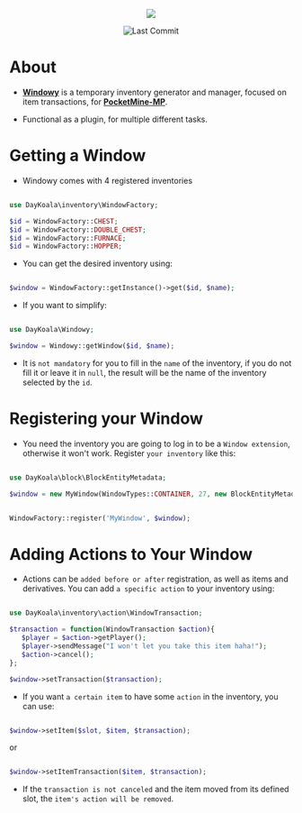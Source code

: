 <p align="center">
  <a href="https://github.com/DayKoala/Windowy/stargazers"><img src="https://i.ibb.co/pzyGrWx/Windowy-Gif.gif"></img></a><br>
</p>
<p align="center">
  <img alt= "Last Commit" src= "https://img.shields.io/github/last-commit/DayKoala/Windowy?color=green">
</p>

# About

- **[Windowy](https://github.com/DayKoala/Windowy)** is a temporary inventory generator and manager, focused on item transactions, for
**[PocketMine-MP](https://github.com/pmmp/PocketMine-MP)**.

- Functional as a plugin, for multiple different tasks.

# Getting a Window

- Windowy comes with 4 registered inventories

```php

use DayKoala\inventory\WindowFactory;

$id = WindowFactory::CHEST;
$id = WindowFactory::DOUBLE_CHEST;
$id = WindowFactory::FURNACE;
$id = WindowFactory::HOPPER;

```

- You can get the desired inventory using:

```php

$window = WindowFactory::getInstance()->get($id, $name);

```

- If you want to simplify:

```php

use DayKoala\Windowy;

$window = Windowy::getWindow($id, $name);

```

- It is ``not mandatory`` for you to fill in the ``name`` of the inventory, if you do not fill it or leave it in ``null``, the result will be the name of the inventory selected by the ``id``.

# Registering your Window

- You need the inventory you are going to log in to be a ``Window extension``, otherwise it won't work. Register ``your inventory`` like this:
 
```php

use DayKoala\block\BlockEntityMetadata;

$window = new MyWindow(WindowTypes::CONTAINER, 27, new BlockEntityMetadata(Tile::class, BlockLegacyIds::Block));

```

```php

WindowFactory::register('MyWindow', $window);

```

# Adding Actions to Your Window

- Actions can be ``added before or after`` registration, as well as items and derivatives. You can add ``a specific action`` to your inventory using:

```php

use DayKoala\inventory\action\WindowTransaction;

$transaction = function(WindowTransaction $action){
   $player = $action->getPlayer();
   $player->sendMessage("I won't let you take this item haha!");
   $action->cancel();
};

$window->setTransaction($transaction);

```

- If you want ``a certain item`` to have some ``action`` in the inventory, you can use:

```php

$window->setItem($slot, $item, $transaction);

```

or

```php

$window->setItemTransaction($item, $transaction);

```

- If the ``transaction is not canceled`` and the item moved from its defined slot, the ``item's action will be removed``.
